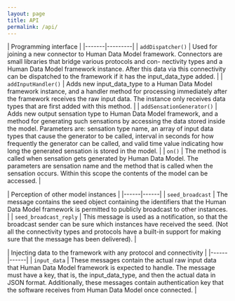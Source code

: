 ```yaml
---
layout: page
title: API
permalink: /api/
---
```



| Programming interface |
|-------|---------|
| `addDispatcher()` | Used for joining a new connector to Human Data Model framework. Connectors are small libraries that bridge various protocols and con- nectivity types and a Human Data Model framework instance. After this data via this connectivity can be dispatched to the framework if it has the input_data_type added. |
| `addInputHandler()` | Adds new input_data_type to a Human Data Model framework instance, and a handler method for processing immediately after the framework receives the raw input data. The instance only receives data types that are first added with this method. |
| `addSensationGenerator()` | Adds new output sensation type to Human Data Model framework, and a method for generating such sensations by accessing the data stored inside the model. Parameters are: sensation type name, an array of input data types that cause the generator to be called, interval in seconds  for how frequently the generator can be called, and valid time value indicating how long the generated sensation is stored in the model.  |
| `on()` | The method is called when sensation gets generated by Human Data Model. The parameters are sensation name and the method that is called when the sensation occurs. Within this scope the contents of the model can be accessed. |

| Perception of other model instances |
|------|------|
| `seed_broadcast` | The message contains the seed object containing the identifiers that the Human Data Model framework is permitted to publicly broadcast to other instances. |
| `seed_broadcast_reply` | This message is used as a notification, so that the broadcast sender can be sure which instances have received the seed. (Not all the connectivity types and protocols have a built-in support for making sure that the message has been delivered). |

| Injecting data to the framework with any protocol and connectivity |
|------|------|
| `input_data` | These messages contain the actual raw input data that Human Data Model framework is expected to handle. The message must have a key, that is, the input_data_type, and then the actual data in JSON format. Additionally, these messages contain authentication key that the software receives from Human Data Model once connected. |

